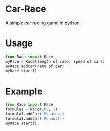 # Car-Race
A simple car racing game in python

# Usage
``` python
from Race import Race
myRace = Race(length of race, speed of cars)
myRace.addCar(name of car)
myRace.start()
```
# Example

``` python
from Race import Race
formula1 = Race(100, 1)
formula1.addCar('McLaren')
formula1.addCar('Renault')
myRace.start()
```